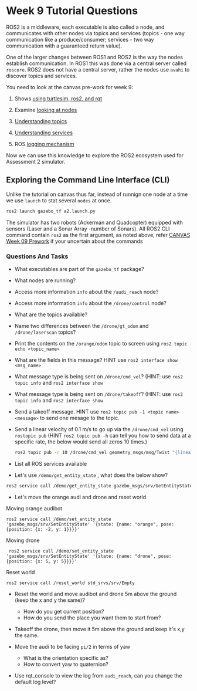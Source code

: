 Week 9 Tutorial Questions
=========================

ROS2 is a middleware, each executable is also called a node, and communicates with other nodes via topics and services (topics - one way communication like a produce/consumer; services - two way communication with a guaranteed return value).

One of the larger changes between ROS1 and ROS2 is the way the nodes establish communication. In ROS1 this was done via a central server called `roscore`. ROS2 does not have a central server, rather the nodes use `avahi` to discover topics and services.

You need to look at the canvas pre-work for week 9:

1. Shows [using turtlesim, ros2, and rqt](https://docs.ros.org/en/humble/Tutorials/Beginner-CLI-Tools/Introducing-Turtlesim/Introducing-Turtlesim.html)

2. Examine [looking at nodes](https://docs.ros.org/en/humble/Tutorials/Beginner-CLI-Tools/Understanding-ROS2-Nodes/Understanding-ROS2-Nodes.html)

3. [Understanding topics](https://docs.ros.org/en/humble/Tutorials/Beginner-CLI-Tools/Understanding-ROS2-Topics/Understanding-ROS2-Topics.html)

4. [Understanding services](https://docs.ros.org/en/humble/Tutorials/Beginner-CLI-Tools/Understanding-ROS2-Services/Understanding-ROS2-Services.html)

5. ROS [logging mechanism](https://docs.ros.org/en/humble/Tutorials/Beginner-CLI-Tools/Using-Rqt-Console/Using-Rqt-Console.html)

Now we can use this knowledge to explore the ROS2 ecosystem used for Assessment 2 simulator. 

Exploring the Command Line Interface (CLI)
----------------------------

Unlike the tutorial on canvas thus far, instead of runnign one node at a time we use `launch` to stat several `nodes` at once.

```bash
ros2 launch gazebo_tf a2.launch.py
```

The simulator has two robots (Ackerman and Quadcopter) equipped with sensors (Laser and a Sonar Array -number of Sonars).  All ROS2 CLI command contain `ros2` as the first argument, as noted above, refer [CANVAS Week 09 Prework](https://canvas.uts.edu.au/courses/30581/pages/week-09-prework) if your uncertain about the commands

### Questions And Tasks ###

* What executables are part of the `gazebo_tf` package?

* What nodes are running?

* Access more information `info` about the `/audi_reach` node?

* Access more information `info` about the `/drone/control` node?

* What are the topics available?

* Name two differences between the `/drone/gt_odom` and  `/drone/laserscan` topics?

* Print the contents on the `/orange/odom` topic to screen using `ros2 topic echo <topic_name>`

* What are the fields in this message? HINT use `ros2 interface show <msg_name>`

* What message type is being sent on  `/drone/cmd_vel`? (HINT: use `ros2 topic info` and `ros2 interface show`

* What message type is being sent on  `/drone/takeoff`? (HINT: use `ros2 topic info` and `ros2 interface show`

* Send a takeoff message. HINT use `ros2 topic pub -1 <topic name> <message>` to send one mesage to the topic.

* Send a linear velocity of 0.1 m/s to go up via the `/drone/cmd_vel`  using `rostopic pub` (HINT `ros2 topic pub -h` can tell you how to send data at a specific rate, the below would send all zeros 10 times.)

  ```bash
  ros2 topic pub -r 10 /drone/cmd_vel geometry_msgs/msg/Twist "{linear: {x: 0.0, y: 0.0, z: 0.0}, angular: {x: 0.0,y: 0.0,z: 0.0}}"
  ```
  
* List all ROS services available

* Let's use `/demo/get_entity_state` , what does the below show?

```bash
ros2 service call /demo/get_entity_state gazebo_msgs/srv/GetEntityState '{name: audibot, reference_frame: world}'
```

* Let's move the orange audi and drone and reset world

Moving orange audibot

  ```
  ros2 service call /demo/set_entity_state 'gazebo_msgs/srv/SetEntityState' '{state: {name: "orange", pose: {position: {x: -2, y: 1}}}}'
  ```

Moving drone

  ```
   ros2 service call /demo/set_entity_state 'gazebo_msgs/srv/SetEntityState' '{state: {name: "drone", pose: {position: {x: 5, y: 5}}}}'
  ```

Reset world

`ros2 service call /reset_world std_srvs/srv/Empty`

* Reset the world and move audibot and drone 5m above the ground (keep the x and y the same)? 
  * How do you get current position?
  * How do you send the place you want them to start from?
* Takeoff the drone, then move it 5m above the ground and keep it's x,y the same.
* Move the audi to be facing `pi/2` in terms of yaw
  * What is the orientation specific as?
  * How to convert yaw to quaternion?

* Use rqt_console to view the log from `audi_reach`, can you change the default log level?

  
